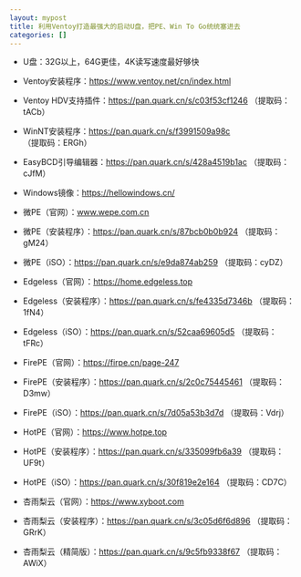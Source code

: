 ```yaml
---
layout: mypost
title: 利用Ventoy打造最强大的启动U盘，把PE、Win To Go统统塞进去
categories: []
---
```


- U盘：32G以上，64G更佳，4K读写速度最好够快

- Ventoy安装程序：<https://www.ventoy.net/cn/index.html>

- Ventoy HDV支持插件：<https://pan.quark.cn/s/c03f53cf1246> （提取码：tACb）

- WinNT安装程序：<https://pan.quark.cn/s/f3991509a98c> （提取码：ERGh）

- EasyBCD引导编辑器：<https://pan.quark.cn/s/428a4519b1ac> （提取码：cJfM）

- Windows镜像：<https://hellowindows.cn/>

- 微PE（官网）：www.wepe.com.cn

- 微PE（安装程序）：<https://pan.quark.cn/s/87bcb0b0b924> （提取码：gM24）

- 微PE（iSO）：<https://pan.quark.cn/s/e9da874ab259> （提取码：cyDZ）

- Edgeless（官网）：<https://home.edgeless.top>

- Edgeless（安装程序）：<https://pan.quark.cn/s/fe4335d7346b> （提取码：1fN4）

- Edgeless（iSO）：<https://pan.quark.cn/s/52caa69605d5> （提取码：tFRc）

- FirePE（官网）：<https://firpe.cn/page-247>

- FirePE（安装程序）：<https://pan.quark.cn/s/2c0c75445461> （提取码：D3mw）

- FirePE（iSO）：<https://pan.quark.cn/s/7d05a53b3d7d> （提取码：Vdrj）

- HotPE（官网）：<https://www.hotpe.top>

- HotPE（安装程序）：<https://pan.quark.cn/s/335099fb6a39> （提取码：UF9t）

- HotPE（iSO）：<https://pan.quark.cn/s/30f819e2e164> （提取码：CD7C）

- 杏雨梨云（官网）：<https://www.xyboot.com>

- 杏雨梨云（安装程序）：<https://pan.quark.cn/s/3c05d6f6d896> （提取码：GRrK）

- 杏雨梨云（精简版）：<https://pan.quark.cn/s/9c5fb9338f67> （提取码：AWiX）